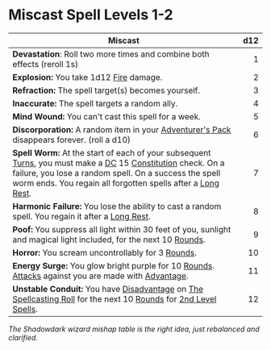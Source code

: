 # Miscast Spell Levels 1-2

| Miscast                                                                                                                                                                                                                                                                                                                                                                                                                                 | d12 |
| --------------------------------------------------------------------------------------------------------------------------------------------------------------------------------------------------------------------------------------------------------------------------------------------------------------------------------------------------------------------------------------------------------------------------------------- | --: |
| **Devastation**: Roll two more times and combine both effects (reroll 1s)                                                                                                                                                                                                                                                                                                                                                               |   1 |
| **Explosion:** You take 1d12 [Fire](../../../Damage%20Types/Fire.md) damage.                                                                                                                                                                                                                                                                                                                                                            |   2 |
| **Refraction:** The spell target(s) becomes yourself.                                                                                                                                                                                                                                                                                                                                                                                   |   3 |
| **Inaccurate:** The spell targets a random ally.                                                                                                                                                                                                                                                                                                                                                                                        |   4 |
| **Mind Wound:** You can't cast this spell for a week.                                                                                                                                                                                                                                                                                                                                                                                   |   5 |
| **Discorporation:** A random item in your [Adventurer's Pack](../../../Items/Gear/100%20Coins/Adventurer's%20Pack.md) disappears forever. (roll a d10)                                                                                                                                                                                                                                                                                  |   6 |
| **Spell Worm:** At the start of each of your subsequent [Turns](../../../Game%20Procedures/Turn.md), you must make a [DC](../../../Game%20Procedures/DC.md) 15 [Constitution](../../../Player%20Characters/Chosen%20Statistics/Constitution.md) check. On a failure, you lose a random spell. On a success the spell worm ends. You regain all forgotten spells after a [Long Rest](../../../Game%20Procedures/Resting.md#Long%20Rest). |   7 |
| **Harmonic Failure:** You lose the ability to cast a random spell. You regain it after a [Long Rest](../../../Game%20Procedures/Resting.md#Long%20Rest).                                                                                                                                                                                                                                                                                |   8 |
| **Poof:** You suppress all light within 30 feet of you, sunlight and magical light included, for the next 10 [Rounds](../../../Game%20Procedures/Round.md).                                                                                                                                                                                                                                                                             |   9 |
| **Horror:** You scream uncontrollably for 3 [Rounds](../../../Game%20Procedures/Round.md).                                                                                                                                                                                                                                                                                                                                              |  10 |
| **Energy Surge:** You glow bright purple for 10 [Rounds](../../../Game%20Procedures/Round.md). [Attacks](../../../Game%20Procedures/Attack.md) against you are made with [Advantage](../../../Game%20Procedures/Dice%20Rolls/Advantage.md).                                                                                                                                                                                             |  11 |
| **Unstable Conduit:** You have [Disadvantage](../../../Game%20Procedures/Dice%20Rolls/Disadvantage.md) on [The Spellcasting Roll](../../Spellcasting/Spellcasting.md#The%20Spellcasting%20Roll) for the next 10 [Rounds](../../../Game%20Procedures/Round.md) for [2nd Level Spells](../Spells%20by%20Level/Level%202/2nd%20Level%20Spells.md).                                                                                         |  12 |

*The Shadowdark wizard mishap table is the right idea, just rebalanced and clarified.*
